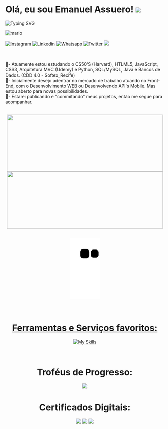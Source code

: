 Olá, eu sou Emanuel Assuero! ![](https://user-images.githubusercontent.com/18350557/176309783-0785949b-9127-417c-8b55-ab5a4333674e.gif)
=========================================================================================================================================
![Typing SVG](https://readme-typing-svg.demolab.com?font=Fira+Code&duration=5000&pause=1000&color=9046FF&width=435&lines=Sejam+Bem+Vindos!!!)

![mario](https://user-images.githubusercontent.com/10498744/210012254-234538ff-d198-48aa-8964-37e6fd45d227.gif)


[![Instagram](https://img.shields.io/badge/Instagram-E4405F?style=for-the-badge&logo=instagram&logoColor=white)](https://www.instagram.com/emanuel.asca/)
[![Linkedin](https://img.shields.io/badge/LinkedIn-0077B5?style=for-the-badge&logo=linkedin&logoColor=white)](https://www.linkedin.com/in/emanuel-assuero/)
[![Whatsapp](https://img.shields.io/badge/WhatsApp-25D366?style=for-the-badge&logo=whatsapp&logoColor=white)](https://api.whatsapp.com/send?phone=5581993276389)
[![Twitter](https://img.shields.io/badge/Twitter-0077B5?style=for-the-badge&logo=Twitter&logoColor=white)](https://twitter.com/emanuel_asca)
<a href="https://www.github.com/Assu3ro" rel="noreferrer"><img src="https://img.shields.io/github/followers/Assu3ro?logo=githubx&style=for-the-badge&color=9046FF&labelColor=9046FF&label=GITHUB+FOLOWERS"></a>


<br> <br>
🌱- Atuamente estou estudando o CS50'S (Harvard), HTLML5, JavaScript, CSS3, Arquitetura MVC (Udemy) e Python, SQL/MySQL, Java e Bancos de Dados. (CDD 4.0 - Softex_Recife)
<br>
🚁- Inicialmente desejo adentrar no mercado de trabalho atuando no Front-End, com o Desenvolvimento WEB ou Desenvolvendo API's Mobile. Mas estou aberto para novas possibilidades.
<br>
🚩- Estarei públicando e "commitando" meus projetos, então me segue para acompanhar. 
<br>

</br>
<div align="center">
<a href="https://github.com/Assu3ro">   
<img align="center" height="180em" width=495 src="https://github-readme-stats.vercel.app/api?username=Assu3ro&show_icons=true&theme=dark"/>
<img align="center" height="180em" width=495 src="https://github-readme-stats.vercel.app/api/top-langs/?username=Assu3ro&layout=compact&theme=dark"/>

  
<div style="display: inline_block"> 
</br>
<div align="center">

![snake gif](https://github.com/Assu3ro/Assu3ro/blob/output/github-contribution-grid-snake.svg)
    
  
<div style="display: inline_block">
</div>
<br>
  
  
<div align="center">
<div style="display: inline_block">

# Ferramentas e Serviços favoritos:

[![My Skills](https://skillicons.dev/icons?i=python,php,linux,raspberrypi,aws,mysql,github,html,css,wordpress,atom,vscode)]((https://github.com/Assu3ro))


<div align="center">
<div style="display: inline_block">
<br>


# Troféus de Progresso:

<div>
<div align="center">
<div style="display: inline_block">
<img width=700 src="https://github-profile-trophy.vercel.app/?username=Assu3ro&theme=darkhub&margin-w=3&margin-h=15"/>


</div>
<div align="center">
<div style="display: inline_block">

# Certificados Digitais:

<img width=120 src="https://images.credly.com/size/110x110/images/1e1e332c-cbe5-4358-9491-748cc5c5d15f/image.png"/>
<img width=120 src="https://images.credly.com/size/110x110/images/0c6d9839-f468-4adc-987d-5cfae4a9ee67/image.png"/>
<img width=120 src="https://images.credly.com/size/110x110/images/be8fcaeb-c769-4858-b567-ffaaa73ce8cf/image.png"/>
